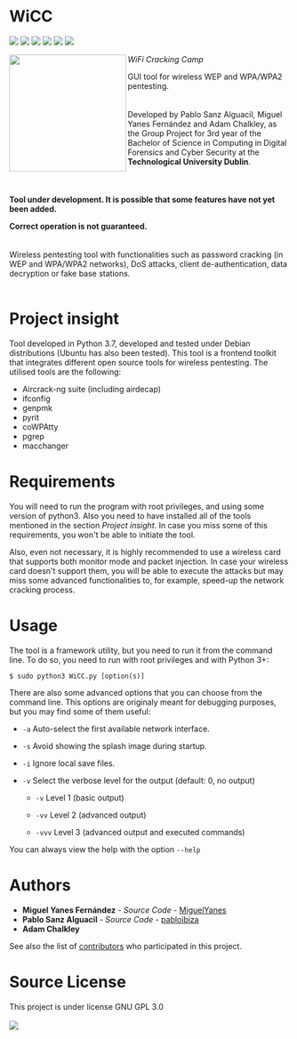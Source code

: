 WiCC
====
![](https://img.shields.io/github/license/pabloibiza/WiCC.svg)
![](https://img.shields.io/github/release/pabloibiza/WiCC.svg)
![](https://img.shields.io/github/release-date/pabloibiza/WiCC.svg)
![](https://img.shields.io/github/commits-since/pabloibiza/WiCC/v0.2.svg)
![](https://img.shields.io/github/contributors/pabloibiza/WiCC.svg)
![](https://img.shields.io/github/repo-size/pabloibiza/WiCC.svg)

<a href="url"><img src="https://github.com/pabloibiza/WiCC/blob/master/Resources/logo_circle_code.png" align="left" height="210" width="210" >
</a>

*WiFi Cracking Camp*

GUI tool for wireless WEP and WPA/WPA2 pentesting.
<br/><br/><br>
Developed by Pablo Sanz Alguacil, Miguel Yanes Fernández and Adam Chalkley, as the Group Project for 3rd year of the 
Bachelor of Science in Computing in Digital Forensics and Cyber Security at the **Technological University Dublin**.
<br/><br/><br/><br/>
**Tool under development. It is possible that some features have not yet been added.**

**Correct operation is not guaranteed.**
<br/><br/><br/>
Wireless pentesting tool with functionalities such as password cracking (in WEP and WPA/WPA2 networks), DoS attacks, 
client de-authentication, data decryption or fake base stations.
<br/><br/>

# Project insight

Tool developed in Python 3.7, developed and tested under Debian distributions (Ubuntu has also been tested). 
This tool is a frontend toolkit that integrates different open source tools for wireless pentesting. 
The utilised tools are the following:

* Aircrack-ng suite (including airdecap)
* ifconfig
* genpmk
* pyrit
* coWPAtty
* pgrep
* macchanger

# Requirements

You will need to run the program with root privileges, and using some version of python3. Also you need to have installed all of 
the tools mentioned in the section *Project insight*. In case you miss some of this requirements, 
you won't be able to initiate the tool.

Also, even not necessary, it is highly recommended to use a wireless card that supports both monitor mode and packet injection. 
In case your wireless card doesn't support them, you will be able to execute the attacks but may miss some advanced 
functionalities to, for example, speed-up the network cracking process.

# Usage

The tool is a framework utility, but you need to run it from the command line. To do so, you need to run with root privileges and
with Python 3+:

`$ sudo python3 WiCC.py [option(s)]`

There are also some advanced options that you can choose from the command line. This options are originaly meant for debugging
purposes, but you may find some of them useful:
* `-a` Auto-select the first available network interface.
* `-s` Avoid showing the splash image during startup.
* `-i` Ignore local save files.
* `-v` Select the verbose level for the output (default: 0, no output)

     * `-v`   Level 1 (basic output)
       
     * `-vv`  Level 2 (advanced output)
       
     * `-vvv` Level 3 (advanced output and executed commands)

You can always view the help with the option `--help`

# Authors

* **Miguel Yanes Fernández** - *Source Code* - [MiguelYanes](https://github.com/MiguelYanes)
* **Pablo Sanz Alguacil** - *Source Code* - [pabloibiza](https://github.com/pabloibiza)
* **Adam Chalkley**

See also the list of [contributors](https://github.com/pabloibiza/WiCC/contributors) who participated in this project.

# Source License
This project is under license GNU GPL 3.0
<br/><br/>
![](https://www.gnu.org/graphics/gplv3-with-text-136x68.png)


